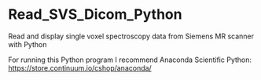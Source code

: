 Read_SVS_Dicom_Python
=====================

Read and display single voxel spectroscopy data from Siemens MR scanner with Python

For running this Python program I recommend Anaconda Scientific Python:
https://store.continuum.io/cshop/anaconda/
